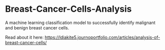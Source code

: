 # Breast-Cancer-Cells-Analysis
A machine learning classification model to successfully identify malignant and benign breast cancer cells.

Read about it here: https://ldiakite5.journoportfolio.com/articles/analysis-of-breast-cancer-cells/ 
